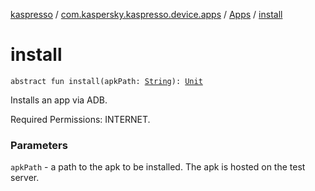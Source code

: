 [kaspresso](../../index.md) / [com.kaspersky.kaspresso.device.apps](../index.md) / [Apps](index.md) / [install](./install.md)

# install

`abstract fun install(apkPath: `[`String`](https://kotlinlang.org/api/latest/jvm/stdlib/kotlin/-string/index.html)`): `[`Unit`](https://kotlinlang.org/api/latest/jvm/stdlib/kotlin/-unit/index.html)

Installs an app via ADB.

Required Permissions: INTERNET.

### Parameters

`apkPath` - a path to the apk to be installed. The apk is hosted on the test server.